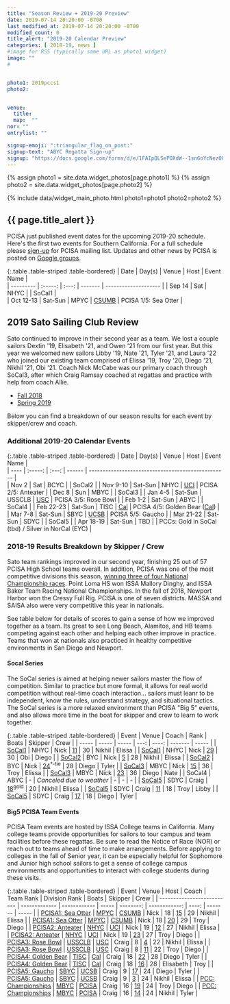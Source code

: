```yaml
---
title: "Season Review + 2019-20 Preview"
date: 2019-07-14 20:20:00 -0700
last_modified_at: 2019-07-14 20:20:00 -0700
modified_count: 0
title_alert: "2019-20 Calendar Preview"
categories: [ 2018-19, news ]
#image for RSS (typically same URL as photo1 widget)
image: ""
#


photo1: 2019pccs1
photo2:


venue:  
  title:
  map:  ""
nor: ""
entrylist: ""

signup-emoji: ":triangular_flag_on_post:"
signup-text: "ABYC Regatta Sign-up"
signup: "https://docs.google.com/forms/d/e/1FAIpQLSePOXdW--1sn6oYcNezOHPHldTjDzAE-2wFDntbsxmvjt3scw/viewform"
---
```

{% assign photo1 = site.data.widget_photos[page.photo1] %}
{% assign photo2 = site.data.widget_photos[page.photo2] %}

{% include data/widget_main_photo.html photo1=photo1 photo2=photo2 %}

<div class="alert alert-info" markdown="1">

## {{ page.title_alert }}

PCISA just published event dates for the upcoming 2019-20 schedule. Here's the first two events for Southern California. For a full schedule please [sign-up][sign-up] for PCISA mailing list. Updates and other news by PCISA is posted on [Google groups][groups].

{:.table .table-striped .table-bordered}
| Date      | Day(s)  | Venue  | Host    | Event Name           |  
| --------- | :-----: | :---:  | ------- | -------------------- |
| Sep 14    | Sat     | NHYC   |         | SoCal1               |  
| Oct 12-13 | Sat-Sun | MPYC   | [CSUMB] | PCISA 1/5: Sea Otter |

## 2019 Sato Sailing Club Review

Sato continued to improve in their second year as a team. We lost a couple sailors Dextin '19, Elisabeth '21, and Owen '21 from our first year. But this year we welcomed new sailors Libby '19, Nate '21, Tyler '21, and Laura '22 who joined our existing team comprised of Elissa '19, Troy '20, Diego '21, Nikhil '21, Obi '21. Coach Nick McCabe was our primary coach through SoCal3, after which Craig Ramsay coached at regattas and practice with help from coach Allie.  

- [Fall 2018]
- [Spring 2019]

Below you can find a breakdown of our season results for each event by skipper/crew and coach.

</div>
<!--more-->

### Additional 2019-20 Calendar Events

{:.table .table-striped .table-bordered}
|      Date | Day(s)  | Venue  | Host   | Event Name                                         |  
|      ---- | :-----: | :---:  | ------ | -------------------------------------------------- |  
| Nov 2     | Sat     | BCYC   |        | SoCal2                                             |
| Nov 9-10  | Sat-Sun | NHYC   | [UCI]  | PCISA 2/5: Anteater                                |
| Dec 8     | Sun     | MBYC   |        | SoCal3                                             |
| Jan 4-5   | Sat-Sun | USSCLB | [USC]  | PCISA 3/5: Rose Bowl                               |
| Feb 1-2   | Sat-Sun | ABYC   |        | SoCal4                                             |
| Feb 22-23 | Sat-Sun | TISC   | [Cal]  | PCISA 4/5: Golden Bear ([Cal])                     |
| Mar 7-8   | Sat-Sun | SBYC   | [UCSB] | PCISA 5/5: Gaucho                                  |
| Mar 21-22 | Sat-Sun | SDYC   |        | SoCal5                                             |
| Apr 18-19 | Sat-Sun | TBD    |        | PCCs: Gold in SoCal (tbd) / Silver in NorCal (EYC) |


### 2018-19 Results Breakdown by Skipper / Crew

Sato team rankings improved in our second year, finishing 25 out of 57 PCISA High School teams overall. In addition, PCISA was one of the most competitive divisions this season, [winning three of four National Championship races](https://pcisa.hssailing.org/news-results/full-post/awesome-season-end). Point Loma HS won ISSA Mallory Dinghy, and ISSA Baker Team Racing National Championships. In the fall of 2018, Newport Harbor won the Cressy Full Rig. PCISA is one of seven districts. MASSA and SAISA also were very competitive this year in nationals.

See table below for details of scores to gain a sense of how we improved together as a team. Its great to see Long Beach, Alamitos, and HB teams competing against each other and helping each other improve in practice. Teams that won at nationals also practiced in healthy competitive environments in San Diego and Newport.

#### Socal Series

The SoCal series is aimed at helping newer sailors master the flow of competition. Similar to practice but more formal, it allows for real world competition without real-time coach interaction... sailors must leanr to be independent, know the rules, understand strategy, and situational tactics. The SoCal series is a more relaxed environment than PCISA "Big 5" events, and also allows more time in the boat for skipper and crew to learn to work together.

{:.table .table-striped .table-bordered}
| Event        | Venue | Coach | Rank                      | Boats | Skipper | Crew   |
| -----        | ----- | ----- | ---:                      | ----: | ------- | -----  |
| [SoCal1][s1] | NHYC  | Nick  | [11][s1r]                 | 30    | Nikhil  | Elissa |
| [SoCal1][s1] | NHYC  | Nick  | [29][s1r]                 | 30    | Obi     | Diego  |
| [SoCal2][s2] | BYC   | Nick  | [5][s2r]                  | 28    | Nikhil  | Elissa |
| [SoCal2][s2] | BYC   | Nick  | [24][s2r]<sup>*-tie</sup> | 28    | Diego   | Tyler  |
| [SoCal3][s3] | MBYC  | Nick  | [15][s3r]                 | 36    | Troy    | Elissa |
| [SoCal3][s3] | MBYC  | Nick  | [23][s3r]                 | 36    | Diego   | Nate   |
| SoCal4       | ABYC  | -     | _Canceled due to weather_ | -     | -       | -      |
| [SoCal5][s5] | SDYC  | Craig | [18][s5ra]<sup>gold</sup> | 20    | Nikhil  | Elissa |
| [SoCal5][s5] | SDYC  | Craig | [11][s5rb]                | 18    | Troy    | Libby  |
| [SoCal5][s5] | SDYC  | Craig | [17][s5rb]                | 18    | Diego   | Tyler  |


#### Big5 PCISA Team Events

PCISA Team events are hosted by ISSA College teams in California. Many college teams provide opportunities for sailors to tour campus and team facilities before these regattas. Be sure to read the Notice of Race (NOR) or reach out to teams ahead of time to make arrangements. Before applying to colleges in the fall of Senior year, it can be especially helpful for Sophomore and Junior high school sailors to get a sense of college campus environments and opportunities to interact with college students during these visits.

{:.table .table-striped .table-bordered}
| Event                      | Venue         | Host         | Coach | Team Rank | Division Rank | Boats | Skipper   | Crew   |
| -------------------------- | ------------- | ------------ | ----- | --------: | ------------: | ----: | -------   | -----  |
| [PCISA1: Sea Otter][p1a]   | [MPYC][p1]    | [CSUMB]      | Nick  | 18        | [15][p1a]     | 29    | Nikhil    | Elissa |
| [PCISA1: Sea Otter][p1b]   | [MPYC][p1]    | [CSUMB]      | Nick  | 18        | [20][p1b]     | 29    | Troy      | Diego  |
| [PCISA2: Anteater][p2a]    | [NHYC][p2]    | [UCI]        | Nick  | 19        | [12][p2a]     | 27    | Nikhil    | Elissa |
| [PCISA2: Anteater][p2b]    | [NHYC][p2]    | [UCI]        | Nick  | 19        | [23][p2b]     | 27    | Troy      | Diego  |
| [PCISA3: Rose Bowl][p3a]   | [USSCLB][p3]  | [USC]        | Craig | 8         | [4][p3a]      | 22    | Nikhil    | Elissa |
| [PCISA3: Rose Bowl][p3b]   | [USSCLB][p3]  | [USC]        | Craig | 8         | [11][p3b]     | 22    | Troy      | Diego  |
| [PCISA4: Golden Bear][p4a] | [TISC][p4]    | [Cal]        | Craig | 18        | [22][p4a]     | 28    | Diego     | Tyler  |
| [PCISA4: Golden Bear][p4b] | [TISC][p4]    | [Cal]        | Craig | 18        | [16][p4b]     | 28    | Elisabeth | Troy   |
| [PCISA5: Gaucho][p5a]      | [SBYC][p5]    | [UCSB]       | Craig | 9         | [17][p5a]     | 24    | Diego     | Tyler  |
| [PCISA5: Gaucho][p5b]      | [SBYC][p5]    | [UCSB]       | Craig | 9         | [3][p5b]      | 24    | Nikhil    | Elissa |
| [PCC: Championships][pcca] | [MBYC][pcc]   | [PCISA][pcc] | Craig | 16        | [19][pcca]    | 24    | Troy      | Diego  |
| [PCC: Championships][pccb] | [MBYC][pcc]   | [PCISA][pcc] | Craig | 16        | [14][pccb]    | 24    | Nikhil    | Tyler  |



[//]: # (Comment: Links)

[sign-up]:     https://pcisa.hssailing.org/mailing-list                       "sign-up"
[groups]:      https://groups.google.com/forum/#!forum/pcisa                  "Google Groups"
[Fall 2018]:   https://scores.hssailing.org/schools/sato-academy-of-math/f18/ "Fall 2018"
[Spring 2019]: https://scores.hssailing.org/schools/sato-academy-of-math/s19/ "Spring 2019"

[CSUMB]:   https://www.instagram.com/mb_sailing/      "Cal State University of Monterey Bay Sailing Team"
[UCI]:     https://www.instagram.com/ucirvinesailing/ "UC Irvine Sailing Team"
[USC]:     https://www.instagram.com/uscsailing/      "University of Southern California Sailing Team"
[Cal]:     https://www.instagram.com/calsailing/      "UC Berkeley Sailing Team"
[UCSB]:    https://www.instagram.com/ucsbsailing/     "UC Santa Barbara Sailing Team"

[s1]:   https://scores.hssailing.org/f18/2018-19-pcisa-socal-silver/
[s2]:   https://scores.hssailing.org/f18/2018-19-pcisa-socal2-silver/
[s3]:   https://scores.hssailing.org/f18/2018-19-pcisa-socal3-silver/
[s5]:   https://scores.hssailing.org/s19/2018-19-pcisa-socal-silver/

[s1r]:  https://scores.hssailing.org/f18/2018-19-pcisa-socal-silver/A/
[s2r]:  https://scores.hssailing.org/f18/2018-19-pcisa-socal2-silver/A/
[s3r]:  https://scores.hssailing.org/f18/2018-19-pcisa-socal3-silver/A/
[s5ra]: https://scores.hssailing.org/s19/2018-19-pcisa-socal-gold/A/
[s5rb]: https://scores.hssailing.org/s19/2018-19-pcisa-socal-silver/A/

[p1]:   https://scores.hssailing.org/f18/sea-otter-silver/   
[p2]:   https://scores.hssailing.org/f18/anteater-silver/
[p3]:   https://scores.hssailing.org/f18/2019-rose-bowl-bronze/
[p4]:   https://scores.hssailing.org/s19/2019-golden-bear-silver-fleet/
[p5]:   https://scores.hssailing.org/s19/pcisa-gaucho-silver/
[pcc]:  https://scores.hssailing.org/s19/silver-pacific-coast-dinghy-championships/

[p1a]:  https://scores.hssailing.org/f18/sea-otter-silver/A/
[p1b]:  https://scores.hssailing.org/f18/sea-otter-silver/B/
[p2a]:  https://scores.hssailing.org/f18/anteater-silver/A/
[p2b]:  https://scores.hssailing.org/f18/anteater-silver/B/
[p3a]:  https://scores.hssailing.org/f18/2019-rose-bowl-bronze/A/
[p3b]:  https://scores.hssailing.org/f18/2019-rose-bowl-bronze/B/
[p4a]:  https://scores.hssailing.org/s19/2019-golden-bear-silver-fleet/A/
[p4b]:  https://scores.hssailing.org/s19/2019-golden-bear-silver-fleet/B/
[p5a]:  https://scores.hssailing.org/s19/pcisa-gaucho-silver/A/
[p5b]:  https://scores.hssailing.org/s19/pcisa-gaucho-silver/B/
[pcca]: https://scores.hssailing.org/s19/silver-pacific-coast-dinghy-championships/A/ "Pacific Coast Championships Division A"
[pccb]: https://scores.hssailing.org/s19/silver-pacific-coast-dinghy-championships/B/ "Pacific Coast Championships Division B"
